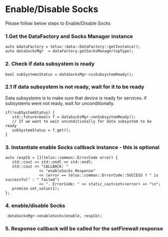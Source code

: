 # Enable/Disable Socks

Please follow below steps to Enable/Disable Socks

### 1.Get the DataFactory and Socks Manager instance ###

   ~~~~~~{.cpp}
   auto &dataFactory = telux::data::DataFactory::getInstance();
   auto dataSocksMgr  = dataFactory.getSocksManager(opType);
   ~~~~~~

### 2. Check if data subsystem is ready ###

   ~~~~~~{.cpp}
   bool subSystemsStatus = dataSocksMgr->isSubsystemReady();
   ~~~~~~

### 2.1 If data subsystem is not ready, wait for it to be ready ###

Data subsystems is to make sure that device is ready for services.
if subsystems were not ready, wait for unconditionally.

   ~~~~~~{.cpp}
   if(!subSystemStatus) {
      std::future<bool> f = dataSocksMgr->onSubsystemReady();
      // If we want to wait unconditionally for data subsystem to be ready
      subSystemStatus = f.get();
   }
   ~~~~~~

### 3. Instantiate enable Socks callback instance - this is optional ###

   ~~~~~~{.cpp}
   auto respCb = [](telux::common::ErrorCode error) {
      std::cout << std::endl << std::endl;
      std::cout << "CALLBACK: "
                  << "enableSocks Response"
                  << (error == telux::common::ErrorCode::SUCCESS ? " is successful" : " failed")
                  << ". ErrorCode: " << static_cast<int>(error) << "\n";
      promise.set_value(1);
   };
   ~~~~~~

### 4. enable/disable Socks ###

   ~~~~~~{.cpp}
    dataSocksMgr->enableSocks(enable, respCb);
   ~~~~~~

### 5. Response callback will be called for the setFirewall response ###
